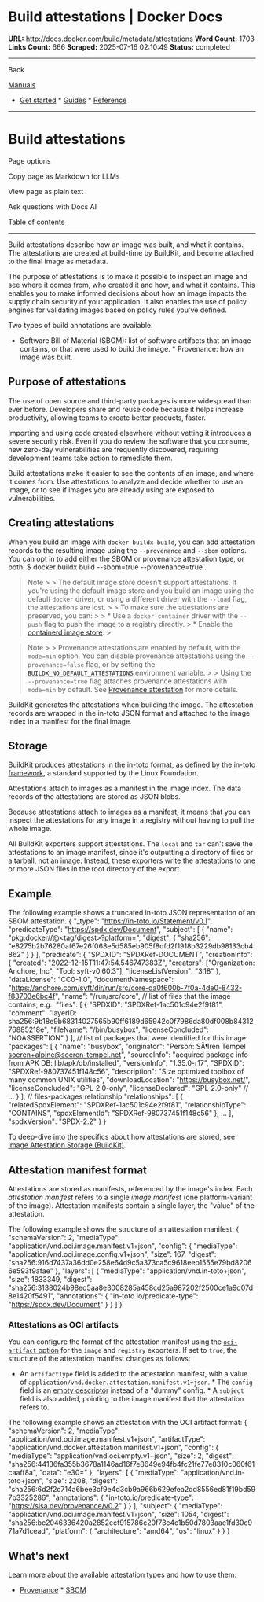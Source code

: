 # Build attestations | Docker Docs

**URL:** http://docs.docker.com/build/metadata/attestations
**Word Count:** 1703
**Links Count:** 666
**Scraped:** 2025-07-16 02:10:49
**Status:** completed

---

Back

[Manuals](https://docs.docker.com/manuals/)

  * [Get started](http://docs.docker.com/get-started/)   * [Guides](http://docs.docker.com/guides/)   * [Reference](http://docs.docker.com/reference/)

* * *

# Build attestations

Page options

Copy page as Markdown for LLMs

View page as plain text

Ask questions with Docs AI

Table of contents

* * *

Build attestations describe how an image was built, and what it contains. The attestations are created at build-time by BuildKit, and become attached to the final image as metadata.

The purpose of attestations is to make it possible to inspect an image and see where it comes from, who created it and how, and what it contains. This enables you to make informed decisions about how an image impacts the supply chain security of your application. It also enables the use of policy engines for validating images based on policy rules you've defined.

Two types of build annotations are available:

  * Software Bill of Material \(SBOM\): list of software artifacts that an image contains, or that were used to build the image.   * Provenance: how an image was built.

## Purpose of attestations

The use of open source and third-party packages is more widespread than ever before. Developers share and reuse code because it helps increase productivity, allowing teams to create better products, faster.

Importing and using code created elsewhere without vetting it introduces a severe security risk. Even if you do review the software that you consume, new zero-day vulnerabilities are frequently discovered, requiring development teams take action to remediate them.

Build attestations make it easier to see the contents of an image, and where it comes from. Use attestations to analyze and decide whether to use an image, or to see if images you are already using are exposed to vulnerabilities.

## Creating attestations

When you build an image with `docker buildx build`, you can add attestation records to the resulting image using the `--provenance` and `--sbom` options. You can opt in to add either the SBOM or provenance attestation type, or both.               $ docker buildx build --sbom=true --provenance=true .     

> Note >  > The default image store doesn't support attestations. If you're using the default image store and you build an image using the default `docker` driver, or using a different driver with the `--load` flag, the attestations are lost. >  > To make sure the attestations are preserved, you can: >  >   * Use a `docker-container` driver with the `--push` flag to push the image to a registry directly. >   * Enable the [containerd image store](https://docs.docker.com/desktop/features/containerd/). > 

> Note >  > Provenance attestations are enabled by default, with the `mode=min` option. You can disable provenance attestations using the `--provenance=false` flag, or by setting the [`BUILDX_NO_DEFAULT_ATTESTATIONS`](https://docs.docker.com/build/building/variables/#buildx_no_default_attestations) environment variable. >  > Using the `--provenance=true` flag attaches provenance attestations with `mode=min` by default. See [Provenance attestation](https://docs.docker.com/build/metadata/attestations/slsa-provenance/) for more details.

BuildKit generates the attestations when building the image. The attestation records are wrapped in the in-toto JSON format and attached to the image index in a manifest for the final image.

## Storage

BuildKit produces attestations in the [in-toto format](https://github.com/in-toto/attestation), as defined by the [in-toto framework](https://in-toto.io/), a standard supported by the Linux Foundation.

Attestations attach to images as a manifest in the image index. The data records of the attestations are stored as JSON blobs.

Because attestations attach to images as a manifest, it means that you can inspect the attestations for any image in a registry without having to pull the whole image.

All BuildKit exporters support attestations. The `local` and `tar` can't save the attestations to an image manifest, since it's outputting a directory of files or a tarball, not an image. Instead, these exporters write the attestations to one or more JSON files in the root directory of the export.

## Example

The following example shows a truncated in-toto JSON representation of an SBOM attestation.               {       "_type": "https://in-toto.io/Statement/v0.1",       "predicateType": "https://spdx.dev/Document",       "subject": [         {           "name": "pkg:docker/<registry>/<image>@<tag/digest>?platform=<platform>",           "digest": {             "sha256": "e8275b2b76280af67e26f068e5d585eb905f8dfd2f1918b3229db98133cb4862"           }         }       ],       "predicate": {         "SPDXID": "SPDXRef-DOCUMENT",         "creationInfo": {           "created": "2022-12-15T11:47:54.546747383Z",           "creators": ["Organization: Anchore, Inc", "Tool: syft-v0.60.3"],           "licenseListVersion": "3.18"         },         "dataLicense": "CC0-1.0",         "documentNamespace": "https://anchore.com/syft/dir/run/src/core-da0f600b-7f0a-4de0-8432-f83703e6bc4f",         "name": "/run/src/core",         // list of files that the image contains, e.g.:         "files": [           {             "SPDXID": "SPDXRef-1ac501c94e2f9f81",             "comment": "layerID: sha256:9b18e9b68314027565b90ff6189d65942c0f7986da80df008b8431276885218e",             "fileName": "/bin/busybox",             "licenseConcluded": "NOASSERTION"           }         ],         // list of packages that were identified for this image:         "packages": [           {             "name": "busybox",             "originator": "Person: SÃ¶ren Tempel <soeren+alpine@soeren-tempel.net>",             "sourceInfo": "acquired package info from APK DB: lib/apk/db/installed",             "versionInfo": "1.35.0-r17",             "SPDXID": "SPDXRef-980737451f148c56",             "description": "Size optimized toolbox of many common UNIX utilities",             "downloadLocation": "https://busybox.net/",             "licenseConcluded": "GPL-2.0-only",             "licenseDeclared": "GPL-2.0-only"             // ...           }         ],         // files-packages relationship         "relationships": [           {             "relatedSpdxElement": "SPDXRef-1ac501c94e2f9f81",             "relationshipType": "CONTAINS",             "spdxElementId": "SPDXRef-980737451f148c56"           },           ...         ],         "spdxVersion": "SPDX-2.2"       }     }

To deep-dive into the specifics about how attestations are stored, see [Image Attestation Storage \(BuildKit\)](https://docs.docker.com/build/metadata/attestations/attestation-storage/).

## Attestation manifest format

Attestations are stored as manifests, referenced by the image's index. Each _attestation manifest_ refers to a single _image manifest_ \(one platform-variant of the image\). Attestation manifests contain a single layer, the "value" of the attestation.

The following example shows the structure of an attestation manifest:               {       "schemaVersion": 2,       "mediaType": "application/vnd.oci.image.manifest.v1+json",       "config": {         "mediaType": "application/vnd.oci.image.config.v1+json",         "size": 167,         "digest": "sha256:916d7437a36dd0e258e64d9c5a373ca5c9618eeb1555e79bd82066e593f9afae"       },       "layers": [         {           "mediaType": "application/vnd.in-toto+json",           "size": 1833349,           "digest": "sha256:3138024b98ed5aa8e3008285a458cd25a987202f2500ce1a9d07d8e1420f5491",           "annotations": {             "in-toto.io/predicate-type": "https://spdx.dev/Document"           }         }       ]     }

### Attestations as OCI artifacts

You can configure the format of the attestation manifest using the [`oci-artifact` option](https://docs.docker.com/build/exporters/image-registry/#synopsis) for the `image` and `registry` exporters. If set to `true`, the structure of the attestation manifest changes as follows:

  * An `artifactType` field is added to the attestation manifest, with a value of `application/vnd.docker.attestation.manifest.v1+json`.   * The `config` field is an [empty descriptor](https://github.com/opencontainers/image-spec/blob/main/manifest.md#guidance-for-an-empty-descriptor) instead of a "dummy" config.   * A `subject` field is also added, pointing to the image manifest that the attestation refers to.

The following example shows an attestation with the OCI artifact format:               {       "schemaVersion": 2,       "mediaType": "application/vnd.oci.image.manifest.v1+json",       "artifactType": "application/vnd.docker.attestation.manifest.v1+json",       "config": {         "mediaType": "application/vnd.oci.empty.v1+json",         "size": 2,         "digest": "sha256:44136fa355b3678a1146ad16f7e8649e94fb4fc21fe77e8310c060f61caaff8a",         "data": "e30="       },       "layers": [         {           "mediaType": "application/vnd.in-toto+json",           "size": 2208,           "digest": "sha256:6d2f2c714a6bee3cf9e4d3cb9a966b629efea2dd8556ed81f19bd597b3325286",           "annotations": {             "in-toto.io/predicate-type": "https://slsa.dev/provenance/v0.2"           }         }       ],       "subject": {         "mediaType": "application/vnd.oci.image.manifest.v1+json",         "size": 1054,         "digest": "sha256:bc2046336420a2852ecf915786c20f73c4c1b50d7803aae1fd30c971a7d1cead",         "platform": {           "architecture": "amd64",           "os": "linux"         }       }     }

## What's next

Learn more about the available attestation types and how to use them:

  * [Provenance](https://docs.docker.com/build/metadata/attestations/slsa-provenance/)   * [SBOM](https://docs.docker.com/build/metadata/attestations/sbom/)